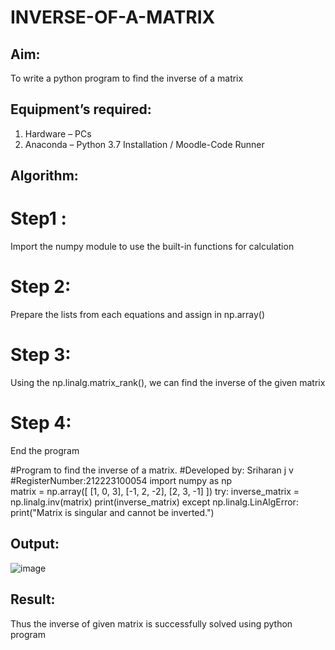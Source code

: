 # INVERSE-OF-A-MATRIX
## Aim:
To write a python program to find the inverse of a matrix
## Equipment’s required:
1. 	Hardware – PCs
2. 	Anaconda – Python 3.7 Installation / Moodle-Code Runner
## Algorithm:
# Step1 :
Import the numpy module to use the built-in functions for calculation
# Step 2:
Prepare the lists from each equations and assign in np.array()
# Step 3:
Using the np.linalg.matrix_rank(), we can find the inverse of the given matrix
# Step 4:
End the program

#Program to find the inverse of a matrix.
#Developed by: Sriharan j v
#RegisterNumber:212223100054
import numpy as np  
matrix = np.array([ 
[1, 0, 3],
[-1, 2, -2],
[2, 3, -1]
])
try:
    inverse_matrix = np.linalg.inv(matrix)
    print(inverse_matrix)
except np.linalg.LinAlgError:
    print("Matrix is singular and cannot be inverted.")


## Output:

 ![image](https://github.com/sriharan23000516/INVERSE-OF-A-MATRIX/assets/139841769/0391c8c9-81c1-43f4-92e9-9ea2a9050072)

## Result:
Thus the inverse of given matrix is successfully solved using python program
